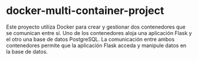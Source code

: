 # docker-multi-container-project
Este proyecto utiliza Docker para crear y gestionar dos contenedores que se comunican entre sí. Uno de los contenedores aloja una aplicación Flask y el otro una base de datos PostgreSQL. La comunicación entre ambos contenedores permite que la aplicación Flask acceda y manipule datos en la base de datos.
